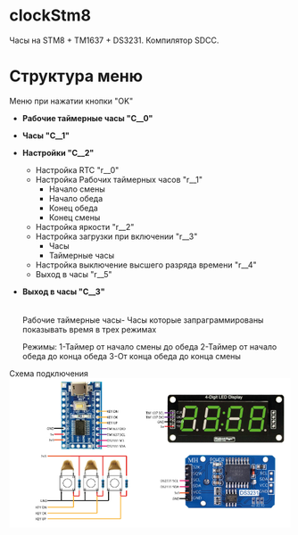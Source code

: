 # clockStm8
Часы на STM8 + TM1637 + DS3231.
Компилятор SDCC.


<h1>Структура меню</h1>
	Меню при нажатии кнопки "OK"

- <b>Рабочие таймерные часы "C__0"</b>
- <b>Часы "C__1"</b>
- <b>Настройки "C__2"</b>
    - Настройка RTC "r__0"
    - Настройка Рабочих таймерных часов "r__1"
        - Начало смены
        - Начало обеда
        - Конец обеда
        - Конец смены
    - Настройка яркости "r__2"
    - Настройка загрузки при включении "r__3"
        - Часы
        - Таймерные часы
    - Настройка выключение высшего разряда времени "r__4"
    - Выход в часы "r__5"
- <b>Выход в часы "C__3"</b>
<br><br><br>
Рабочие таймерные часы- Часы которые запраграммированы показывать время в трех режимах

	Режимы:
		1-Таймер от начало смены до обеда
		2-Таймер от начало обеда до конца обеда
		3-От конца обеда до конца смены


Схема подключения
![Image alt](https://github.com/isupovandrey/clockStm8/blob/master/shem.jpg)
